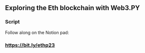 ## Exploring the Eth blockchain with Web3.PY

### Script

Follow along on the Notion pad:

### https://bit.ly/ethp23